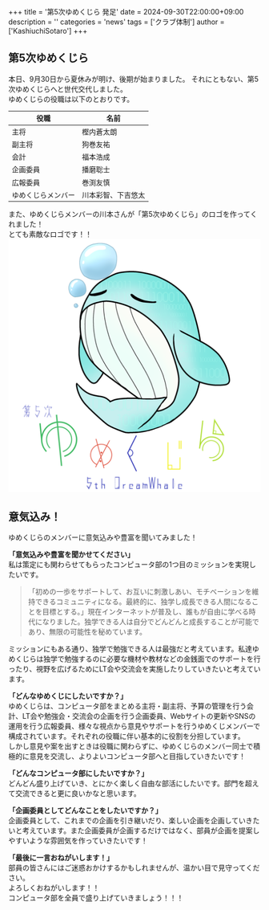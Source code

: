 +++
title = '第5次ゆめくじら 発足'
date = 2024-09-30T22:00:00+09:00
description = ''
categories = 'news'
tags = ['クラブ体制']
author = ['KashiuchiSotaro']
+++

## 第5次ゆめくじら
本日、9月30日から夏休みが明け、後期が始まりました。
それにともない、第5次ゆめくじらへと世代交代しました。  
ゆめくじらの役職は以下のとおりです。

| 役職               | 名前               |
| ------------------ | ------------------ |
| 主将               | 樫内蒼太朗         |
| 副主将             | 狗巻友祐           |
| 会計               | 福本浩成           |
| 企画委員           | 播磨聡士           |
| 広報委員           | 巻渕友慎           |
| ゆめくじらメンバー | 川本彩智、下吉悠太 |

また、ゆめくじらメンバーの川本さんが「第5次ゆめくじら」のロゴを作ってくれました！  
とても素敵なロゴです！！
![5thDreamWhale](./5thDreamWhale.png)

## 意気込み！
ゆめくじらのメンバーに意気込みや豊富を聞いてみました！

**「意気込みや豊富を聞かせてください」**  
私は策定にも関わらせてもらったコンピュータ部の1つ目のミッションを実現したいです。
> 「初めの一歩をサポートして、お互いに刺激しあい、モチベーションを維持できるコミュニティになる。最終的に、独学し成長できる人間になることを目標とする。」現在インターネットが普及し、誰もが自由に学べる時代になりました。独学できる人は自分でどんどんと成長することが可能であり、無限の可能性を秘めています。

ミッションにもある通り、独学で勉強できる人は最強だと考えています。私達ゆめくじらは独学で勉強するのに必要な機材や教材などの金銭面でのサポートを行ったり、視野を広げるためにLT会や交流会を実施したりしていきたいと考えています。

**「どんなゆめくじにしたいですか？」**  
ゆめくじらは、コンピュータ部をまとめる主将・副主将、予算の管理を行う会計、LT会や勉強会・交流会の企画を行う企画委員、Webサイトの更新やSNSの運用を行う広報委員、様々な視点から意見やサポートを行うゆめくじメンバーで構成されています。それぞれの役職に伴い基本的に役割を分担しています。  
しかし意見や案を出すときは役職に関わらずに、ゆめくじらのメンバー同士で積極的に意見を交流し、よりよいコンピュータ部へと目指していきたいです！

**「どんなコンピュータ部にしたいですか？」**  
どんどん盛り上げていき、とにかく楽しく自由な部活にしたいです。部門を超えて交流できると更に良いかなと思います。

**「企画委員としてどんなことをしたいですか？」**  
企画委員として、これまでの企画を引き継いだり、楽しい企画を企画していきたいと考えています。また企画委員が企画するだけではなく、部員が企画を提案しやすいような雰囲気を作っていきたいです！

**「最後に一言おねがいします！」**  
部員の皆さんにはご迷惑おかけするかもしれませんが、温かい目で見守ってください。  
よろしくおねがいします！！  
コンピュータ部を全員で盛り上げていきましょう！！！
